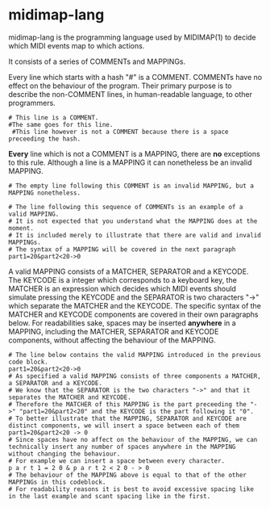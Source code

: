 # midimap-lang
midimap-lang is the programming language used by MIDIMAP(1) to decide which MIDI events map to which actions.

It consists of a series of COMMENTs and MAPPINGs.

Every line which starts with a hash "#" is a COMMENT. COMMENTs have no effect on the behaviour of the program. Their primary purpose is to describe the non-COMMENT lines, in human-readable language, to other programmers.
```midimap-lang
# This line is a COMMENT.
#The same goes for this line.
 #This line however is not a COMMENT because there is a space preceeding the hash.
```

**Every** line which is not a COMMENT is a MAPPING, there are **no** exceptions to this rule. Although a line is a MAPPING it can nonetheless be an invalid MAPPING.
```midimap-lang
# The empty line following this COMMENT is an invalid MAPPING, but a MAPPING nonetheless.

# The line following this sequence of COMMENTs is an example of a valid MAPPING.
# It is not expected that you understand what the MAPPING does at the moment.
# It is included merely to illustrate that there are valid and invalid MAPPINGs.
# The syntax of a MAPPING will be covered in the next paragraph
part1=20&part2<20->0
```

A valid MAPPING consists of a MATCHER, SEPARATOR and a KEYCODE. The KEYCODE is a integer which corresponds to a keyboard key, the MATCHER is an expression which decides which MIDI events should simulate pressing the KEYCODE and the SEPARATOR is two characters "->" which separate the MATCHER and the KEYCODE. The specific syntax of the MATCHER and KEYCODE components are covered in their own paragraphs below. For readabilities sake, spaces may be inserted **anywhere** in a MAPPING, including the MATCHER, SEPARATOR and KEYCODE components, without affecting the behaviour of the MAPPING.
```midimap-lang
# The line below contains the valid MAPPING introduced in the previous code block.
part1=20&part2<20->0
# As specified a valid MAPPING consists of three components a MATCHER, a SEPARATOR and a KEYCODE.
# We know that the SEPARATOR is the two characters "->" and that it separates the MATCHER and KEYCODE.
# Therefore the MATCHER of this MAPPING is the part preceeding the "->" "part1=20&part2<20" and the KEYCODE is the part following it "0".
# To better illustrate that the MAPPING, SEPARATOR and KEYCODE are distinct components, we will insert a space between each of them
part1=20&part2<20 -> 0
# Since spaces have no affect on the behaviour of the MAPPING, we can technically insert any number of spaces anywhere in the MAPPING without changing the behaviour.
# For example we can insert a space between every character.
p a r t 1 = 2 0 & p a r t 2 < 2 0 - > 0
# The behaviour of the MAPPING above is equal to that of the other MAPPINGs in this codeblock.
# For readability reasons it is best to avoid excessive spacing like in the last example and scant spacing like in the first.
```
